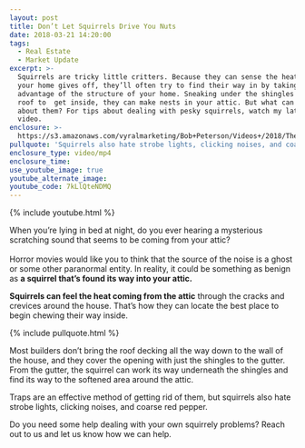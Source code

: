 ```yaml
---
layout: post
title: Don’t Let Squirrels Drive You Nuts
date: 2018-03-21 14:20:00
tags:
  - Real Estate
  - Market Update
excerpt: >-
  Squirrels are tricky little critters. Because they can sense the heat that
  your home gives off, they’ll often try to find their way in by taking
  advantage of the structure of your home. Sneaking under the shingles on your
  roof to  get inside, they can make nests in your attic. But what can you do
  about them? For tips about dealing with pesky squirrels, watch my latest
  video.
enclosure: >-
  https://s3.amazonaws.com/vyralmarketing/Bob+Peterson/Videos+/2018/The+Peterson+Team-+Squirrels+in+your+attic.mp4
pullquote: 'Squirrels also hate strobe lights, clicking noises, and coarse red pepper.'
enclosure_type: video/mp4
enclosure_time:
use_youtube_image: true
youtube_alternate_image:
youtube_code: 7kLlQteNDMQ
---
```


{% include youtube.html %}

When you’re lying in bed at night, do you ever hearing a mysterious scratching sound that seems to be coming from your attic?<br><br>Horror movies would like you to think that the source of the noise is a ghost or some other paranormal entity. In reality, it could be something as benign as **a squirrel that’s found its way into your attic.**

**Squirrels can feel the heat coming from the attic** through the cracks and crevices around the house. That’s how they can locate the best place to begin chewing their way inside.

{% include pullquote.html %}

Most builders don’t bring the roof decking all the way down to the wall of the house, and they cover the opening with just the shingles to the gutter. From the gutter, the squirrel can work its way underneath the shingles and find its way to the softened area around the attic.

Traps are an effective method of getting rid of them, but squirrels also hate strobe lights, clicking noises, and coarse red pepper.

Do you need some help dealing with your own squirrely problems? Reach out to us and let us know how we can help.